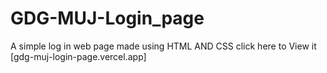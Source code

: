 # GDG-MUJ-Login_page
A simple log in web page made using HTML AND CSS
click here to View it [gdg-muj-login-page.vercel.app]

